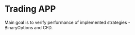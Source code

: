 # Trading APP
Main goal is to verify performance of implemented strategies - BinaryOptions and CFD.
